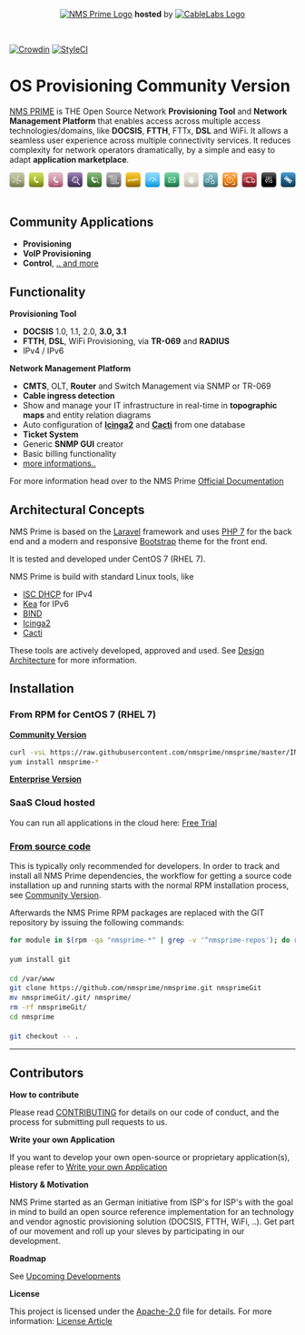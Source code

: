 <p align="center">
<a target="_blank" href="https://nmsprime.com"><img src="https://github.com/nmsprime/nmsprime/raw/master/public/images/nmsprime-logo.png" alt="NMS Prime Logo" title="NMS Prime - Open Source Provisioning Tool for Cable-, DOCSIS- and Broadband-Networks" width="250"/></a> <b>hosted</b> by
<a target="_blank" href="https://cablelabs.com"><img src="http://www.displaysummit.com/wp-content/uploads/2019/07/Cable-Labs-Logo-Red.png" alt="CableLabs Logo" width="250"/></a>
</p>
<br>

[![Crowdin](https://d322cqt584bo4o.cloudfront.net/nmsprime/localized.svg)](https://crowdin.com/project/nmsprime)
[![StyleCI](https://github.styleci.io/repos/109520753/shield?branch=dev)](https://github.styleci.io/repos/109520753)

# OS Provisioning Community Version

[NMS PRIME](https://nmsprime.com) is THE Open Source Network **Provisioning Tool** and **Network Management Platform** that enables access across multiple access technologies/domains, like **DOCSIS**, **FTTH**, FTTx, **DSL** and WiFi. It allows a seamless user experience across multiple connectivity services. It reduces complexity for network operators dramatically, by a simple and easy to adapt **application marketplace**.

<div align="center"><a href="https://nmsprime.com"><img src="https://github.com/nmsprime/nmsprime/raw/i18n/public/images/apps_row.png" alt="NMS Prime Marketplace" title="NMS Prime Marketplace"/></a></div><br>

## **Community** Applications
- **Provisioning**
- **VoIP Provisioning**
- **Control**, [.. and more](https://devel.nmsprime.com/confluence/display/NMS/Applications)

## Functionality
**Provisioning Tool**
- **DOCSIS** 1.0, 1.1, 2.0, **3.0, 3.1**
- **FTTH**, **DSL**, WiFi Provisioning, via **TR-069** and **RADIUS**
- IPv4 / IPv6<br>

**Network Management Platform**
- **CMTS**, OLT, **Router** and Switch Management via SNMP or TR-069
- **Cable ingress detection**
- Show and manage your IT infrastructure in real-time in **topographic maps** and entity relation diagrams
- Auto configuration of **[Icinga2](https://icinga.com/)** and **[Cacti](https://www.cacti.net/index.php)** from one database
- **Ticket System**
- Generic **SNMP GUI** creator
- Basic billing functionality
- [more informations..](https://devel.nmsprime.com/confluence/display/NMS/Applications)

For more information head over to the NMS Prime [Official Documentation](https://devel.nmsprime.com/confluence/display/NMS/NMS+PRIME)


## Architectural Concepts

NMS Prime is based on the [Laravel](https://laravel.com/) framework and uses [PHP 7](https://php.net) for the back end and a modern and responsive [Bootstrap](http://getbootstrap.com/) theme for the front end.

It is tested and developed under CentOS 7 (RHEL 7).

NMS Prime is build with standard Linux tools, like
- [ISC DHCP](https://www.isc.org/downloads/dhcp/) for IPv4
- [Kea](https://www.isc.org/kea/) for IPv6
- [BIND](https://linux.die.net/man/8/named)
- [Icinga2](https://icinga.com/)
- [Cacti](https://www.cacti.net/index.php)

These tools are actively developed, approved and used. See [Design Architecture](https://devel.nmsprime.com/confluence/display/NMS/Architecture+Guidelines) for more information.


## Installation

### From RPM for CentOS 7 (RHEL 7)

**[Community Version](https://devel.nmsprime.com/confluence/x/AYFB)**

```bash
curl -vsL https://raw.githubusercontent.com/nmsprime/nmsprime/master/INSTALL-REPO.sh | bash
yum install nmsprime-*
```

**[Enterprise Version](https://devel.nmsprime.com/confluence/x/AYFB)**

### SaaS Cloud hosted

You can run all applications in the cloud here: [Free Trial](https://www.nmsprime.com/free-trial/)

### [From source code](https://devel.nmsprime.com/confluence/x/IgBs)

This is typically only recommended for developers. In order to track and install all NMS Prime dependencies, the workflow for getting a source code installation up and running starts with the normal RPM installation process, see [Community Version](https://devel.nmsprime.com/confluence/x/AYFB).

Afterwards the NMS Prime RPM packages are replaced with the GIT repository by issuing the following commands:

```bash
for module in $(rpm -qa "nmsprime-*" | grep -v '^nmsprime-repos'); do rpm -e --justdb --noscripts --nodeps "$module"; done
  
yum install git
  
cd /var/www
git clone https://github.com/nmsprime/nmsprime.git nmsprimeGit
mv nmsprimeGit/.git/ nmsprime/
rm -rf nmsprimeGit/
cd nmsprime
  
git checkout -- .
```

---
## Contributors

**How to contribute**

Please read [CONTRIBUTING](https://github.com/cablelabs/os-provisioning/blob/main/CONTRIBUTING.md) for details on our code of conduct, and the process for submitting pull requests to us.

**Write your own Application**

If you want to develop your own open-source or proprietary application(s), please refer to [Write your own Application](https://devel.nmsprime.com/confluence/x/qYJJ)

**History & Motivation**

NMS Prime started as an German initiative from ISP's for ISP's with the goal in mind to build an open source reference implementation for an technology and vendor agnostic provisioning solution (DOCSIS, FTTH, WiFi, ..). Get part of our movement and roll up your sleves by participating in our development.

**Roadmap**

See [Upcoming Developments](https://github.com/cablelabs/os-provisioning/wiki)

**License**

This project is licensed under the [Apache-2.0](https://github.com/cablelabs/os-provisioning/blob/main/LICENSE) file for details. For more information: [License Article](https://devel.nmsprime.com/confluence/display/NMS/License)
